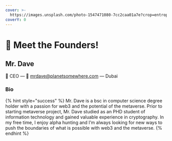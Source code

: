 ```yaml
---
cover: >-
  https://images.unsplash.com/photo-1547471080-7cc2caa01a7e?crop=entropy&cs=tinysrgb&fm=jpg&ixid=MnwxOTcwMjR8MHwxfHNlYXJjaHwxfHxBZnJpY2F8ZW58MHx8fHwxNjczMDk0MzM4&ixlib=rb-4.0.3&q=80
coverY: 0
---
```


# 👋 Meet the Founders!

## Mr. Dave&#x20;

👋 CEO — 💌 mrdave@planetsomewhere.com — Dubai

### Bio

{% hint style="success" %}
Mr. Dave is a bsc in computer science degree holder with a passion for web3 and the potential of the metaverse. Prior to starting metaverse project, Mr. Dave studied as an PHD student of information technology and gained valuable experience in cryptography. In my free time, I enjoy alpha hunting and I’m always looking for new ways to push the boundaries of what is possible with web3 and the metaverse.
{% endhint %}

